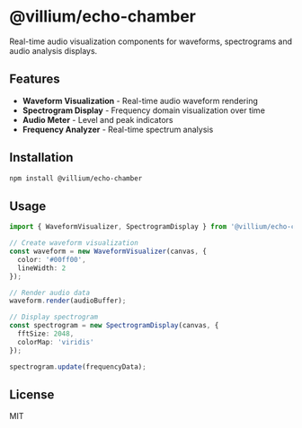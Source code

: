
# @villium/echo-chamber

Real-time audio visualization components for waveforms, spectrograms and audio analysis displays.

## Features

- **Waveform Visualization** - Real-time audio waveform rendering
- **Spectrogram Display** - Frequency domain visualization over time
- **Audio Meter** - Level and peak indicators
- **Frequency Analyzer** - Real-time spectrum analysis

## Installation

```bash
npm install @villium/echo-chamber
```

## Usage

```ts
import { WaveformVisualizer, SpectrogramDisplay } from '@villium/echo-chamber';

// Create waveform visualization
const waveform = new WaveformVisualizer(canvas, {
  color: '#00ff00',
  lineWidth: 2
});

// Render audio data
waveform.render(audioBuffer);

// Display spectrogram
const spectrogram = new SpectrogramDisplay(canvas, {
  fftSize: 2048,
  colorMap: 'viridis'
});

spectrogram.update(frequencyData);
```

## License

MIT
